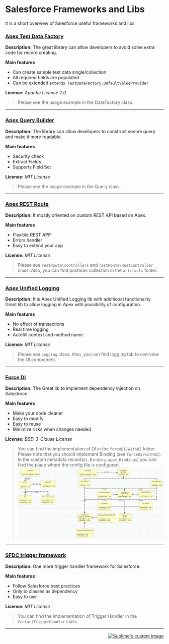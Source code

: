 # Salesforce Frameworks and Libs
It is a short overview of Salesforce useful frameworks and libs

### [Apex Test Data Factory](https://github.com/benahm/TestDataFactory/blob/master/docs/EXAMPLES.md)

**Description:** The great library can allow developers to avoid some extra code for record creating.

**Main features**
- Can create sample test data single/collection
- All required fields are populated
- Can be extended `extends TestDataFactory.DefaultValueProvider`

**License:** _Apache License 2.0_

>Please see the usage example in the DataFactory class.

***

### [Apex Query Builder](https://github.com/4an70m/apex-query-builder)

**Description:** The library can allow developers to construct secure query and make it more readable. 

**Main features**
- Security check
- Extract Fields
- Supports Field Set 

**License:** _MIT License_

>Please see the usage example in the Query class.

***

### [Apex REST Route](https://github.com/callawaycloud/apex-rest-route)

**Description:** It mostly oriented on custom REST API based on Apex. 

**Main features**
- Flexible REST APP
- Errors handler
- Easy to extend your app 

**License:** _MIT License_

>Please see `restRoute\controllers` and `restRoute\RestController` class. Also, you can find postman collection in the `artifacts` folder. 

***

### [Apex Unified Logging](https://github.com/rsoesemann/apex-unified-logging)

**Description:** It is Apex Unified Logging lib with additional functionality. Great lib to allow logging in Apex with possibility of configuration.

**Main features**
- No effect of transactions
- Real time logging
- Autofill context and method name

**License:** _MIT License_

>Please see `Logging` class. Also, you can find logging tab to overview the UI component. 

***

### [Force DI](https://github.com/apex-enterprise-patterns/force-di)

**Description:** The Great lib to implement dependency injection on Salesforce.

**Main features**
- Make your code cleaner
- Easy to modify
- Easy to reuse  
- Minimize risks when changes needed


**License:** _BSD-3-Clause License_

>You can find the implementation of DI in the `forceDI/withDI` folder. Please note that you should implement Binding (see `forceDI/withDI`). In the custom metadata record(`di_Binding.apex_Bindings`) you can find the place where the config file is configured.
> ![UML diagram](https://raw.githubusercontent.com/acx-eduard-panin/salesforce-frameworks-and-libs/main/artifacts/UML_DI.jpg)


***

### [SFDC trigger framework](https://github.com/kevinohara80/sfdc-trigger-framework)

**Description:** One more trigger handler framework for Salesforce.

**Main features**
- Follow Salesforce best practices
- Only to classes as dependency
- Easy to use

**License:** _MIT License_

>You can find the implementation of Trigger Handler in the `ContactTriggerHandler` class.


***

[<p align="right"> <img src="https://ascendixtech.com/wp-content/uploads/2020/09/logo-scroll.svg" alt="Sublime's custom image"/></p>](https://ascendixtech.com/careers/)
